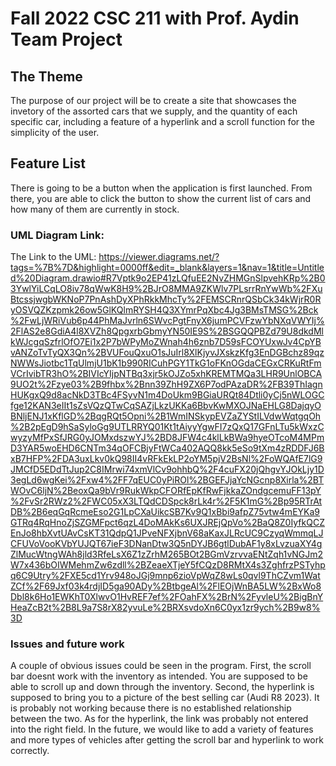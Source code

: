 # Fall 2022 CSC 211 with Prof. Aydin Team Project 

## The Theme

  The purpose of our project will be to create a site that showcases the invetory of the assorted cars that we supply, and the quantity of each specific car, including a feature of a hyperlink and a scroll function for the simplicity of the user.

## Feature List

  There is going to be a button when the application is first launched.  From there, you are able to click the button to show the current list of cars and how many of them are currently in stock.  


### UML Diagram Link:
The Link to the UML:
https://viewer.diagrams.net/?tags=%7B%7D&highlight=0000ff&edit=_blank&layers=1&nav=1&title=Untitled%20Diagram.drawio#R7Vptk9o2EP41zLQfuEE2NvZHMGnSlpvehKRp%2B03YwlYiLCqLO8iv78qWwK8H9%2BJrO8MMA9ZKWlv7PLsrrRnYwWb%2FXuBtcssjwgbWKNoP7PnAshDyXPhRkkMhcTy%2FEMSCRnrQSbCk34kWjrR0RyOSVQZKzpmk26ow5GlKQlmRYSH4Q3XYmrPqXbc4Jg3BMsTMSG%2Bck%2FwLjWRiVub6p44PhMaJvrln6SWvcPgtFnyX6jumPCVFzwYbNXqVWYIj%2FlAS2e8GdiA4l8XVZh8QpgxrbGbmyYN50IE9S%2BSGQQPBZd79U8dkdMlkWJcgqSzfrlOfO7Ei1x2P7bWPyMoZWnah4h6znb7D59sFCOYUxwJv4CpYBvANZoTvTyQX3Qn%2BVUFouQxuO1sJuIrl8XlKjyvJXskzKfg3EnDGBchz89qzNWWsJiotbc1TqUlmjU1bK1b990RICuhPGY1TkG1oFKnOGdaCEGxCRKuRtFmVCrIvibTR3hO%2BIVIcYIjpNTBq3xjr5kOJZo5xhKREMTMQa3LHR9UnlOBCA9UO2t%2Fzye03%2B9fhbx%2Bnn39ZhH9ZX6P7odPAzaDR%2FB39ThIagnHUKgxQ9d8acNkD3TBc4FSyvN1m4DoUkm9BGiaURQt84Dtli0yCj5nWLOGCfge12KAN3eIIt1sZsVQzQTwCqSAZjLkzUKKa6BbvKwMXOJNaEHLG8DajqyOBNljENJ1xKflGD%2BqgRQt5Opni%2B1WmINSkypEVZaZYStILVdwWqtgqOh%2B2pEgD9hSaSyloGg9UTLRRYQ01Kt1tAiyyYgwFI7zQxQ17GFnLTu5kWxzCwyzyMfPxSfJRG0yJOMxdszwYJ%2BD8JFW4c4klLkBWa9hyeOTcoM4MPmD3YAR5woEHD6CNTm34qOFCBjyFtWCa402AQQ8kk5eSo9tXm4zRDDFJ6BxB7HFP%2FDA3uxLkv0kQ98II4vRFkEkLP2oYM5pjV2BsNl%2FoWQAfE7lG9JMCfD5EDdTtJup2C8IMrwi74xmVlCv9ohhbQ%2F4cuFX20jQhgvYJOkLjy1D3egLd6wgKei%2Fxw4%2FF7qEUC0yPiROl%2BGEFJjaYcNGcnp8Xirla%2BTWOvC6ljN%2BeoxQa9bVr9RukWkpCFORfEpKfRwFjkkaZOndgcemuFF13pY%2FvSr2RWz2%2FWC05xX3LTQdCDSpck8rLk4r%2F5K1mG%2Bp95RTrAtDB%2B6eqGqRcmeEso2G1LpCXaUikcSB7Kv9Q1xBbi9afpZ75vtw4mEYKa9GTRq4RqHnoZjSZGMFpct6qzL4DoMAkKs6UXJREjQpVo%2BaQ8Z0IyfkQCZEnJo8hbXvtUAvCsKT31QdpQ1JPveNFXjbnV68aKaxJLRcUC9CzyqWmmqLJCFUVoVooKVbYUJQT67ieF3DNanDtw3Q5nDYJB6gtlDubAF1y8xLvzuaXY4gZlMucWtngWAh8jld3RfeLsX6Z1zZrhM265BOt2BGmVzrvvaENtZqh1vNGJm2W7x436bOIWMehmZw6zdll%2BZeaeXTjeY5fCQzD8RMtX4s3ZghfrzPSTyhpq6C9Utry%2FXE5cd1Yrv948oJGj9mnp6zioVpWqZ8wLs0qvl9ThCZvm1WatZCf%2F69Jxf03k4rdjID5ga90ADy%2BtbgeAl%2FlEOjWnBA5LW%2BxWo8Dbl8k6Ho1EWKhT0XlwvO1HvREF7ef%2FOahFX%2BrN%2FyvleU%2BigBnYHeaZcB2t%2B8L9a7S8rX82yvuLe%2BRXsvdoXn6C0yx1zr9ych%2B9w8%3D

### Issues and future work

  A couple of obvious issues could be seen in the program.  First, the scroll bar doesnt work with the inventory as intended.  You are supposed to be able to scroll up and down through the inventory.  Second, the hyperlink is supposed to bring you to a picture of the best selling car (Audi R8 2023).   It is probably not working because there is no established relationship between the two.  As for the hyperlink, the link was probably not entered into the right field.  In the future, we would like to add a variety of features and more types of vehicles after getting the scroll bar and hyperlink to work correctly.  
